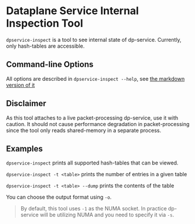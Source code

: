# Dataplane Service Internal Inspection Tool
`dpservice-inspect` is a tool to see internal state of dp-service. Currently, only hash-tables are accessible.

## Command-line Options
All options are described in `dpservice-inspect --help`, see [the markdown version of it](help_dpservice-inspect.md)

## Disclaimer
As this tool attaches to a live packet-processing dp-service, use it with caution. It should not cause performance degradation in packet-processing since the tool only reads shared-memory in a separate process.

## Examples
`dpservice-inspect` prints all supported hash-tables that can be viewed.

`dpservice-inspect -t <table>` prints the number of entries in a given table

`dpservice-inspect -t <table> --dump` prints the contents of the table

You can choose the output format using `-o`.

> By default, this tool uses `-1` as the NUMA socket. In practice dp-service will be utilizing NUMA and you need to specify it via `-s`.
